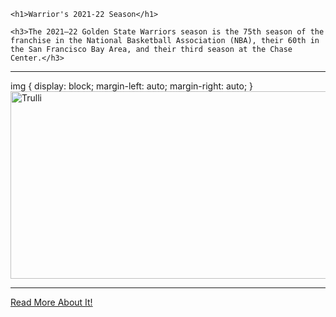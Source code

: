 <html>
 <body>

    <h1>Warrior's 2021-22 Season</h1>

    <h3>The 2021–22 Golden State Warriors season is the 75th season of the franchise in the National Basketball Association (NBA), their 60th in the San Francisco Bay Area, and their third season at the Chase Center.</h3>
  <hr>
  img {
  display: block;
  margin-left: auto;
  margin-right: auto;
}
    <img src="https://www.nbcsports.com/sites/rsnunited/files/styles/metatags_opengraph/public/article/hero/Warriors-Team-Photo-2021.jpg" alt="Trulli" width="600" height="300" class="center">   
  <hr>   
  <p><a href="https://en.wikipedia.org/wiki/2021%E2%80%9322_Golden_State_Warriors_season">Read More About It!</a></p>
  <style>
     body {
  background-image: url('https://www.wallpaperflare.com/static/300/172/63/jjying-low-poly-green-blue-wallpaper.jpg');
}
   <link rel="icon" type="image/x-icon" href="https://cdn.icon-icons.com/icons2/1194/PNG/512/1490886333-37-basketball_82467.png">
  </style>
 </body>
</html>
